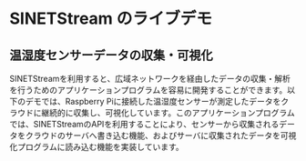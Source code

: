 # SINETStream のライブデモ

## 温湿度センサーデータの収集・可視化

SINETStreamを利用すると、広域ネットワークを経由したデータの収集・解析を行うためのアプリケーションプログラムを容易に開発することができます。以下のデモでは、Raspberry Piに接続した温湿度センサーが測定したデータをクラウドに継続的に収集し、可視化しています。このアプリケーションプログラムでは、SINETStreamのAPIを利用することにより、センサーから収集されるデータをクラウドのサーバへ書き込む機能、およびサーバに収集されたデータを可視化プログラムに読み込む機能を実装しています。

<canvas id="myChart" width="600" height="250"></canvas>

<script src="https://cdnjs.cloudflare.com/ajax/libs/moment.js/2.24.0/moment.js"></script>
<script src="https://cdn.jsdelivr.net/npm/chart.js@2.9.3/dist/Chart.min.js" integrity="sha256-R4pqcOYV8lt7snxMQO/HSbVCFRPMdrhAFMH+vr9giYI=" crossorigin="anonymous"></script>
<script type="text/javascript" src="https://github.com/nagix/chartjs-plugin-colorschemes/releases/download/v0.4.0/chartjs-plugin-colorschemes.min.js"></script>
<script src="https://code.jquery.com/jquery-3.4.1.min.js"></script>
<script src="{{ '/docs/livedemo/livedemo.js' | relative_url }}"></script>
